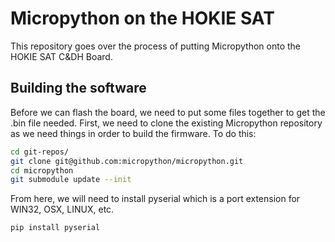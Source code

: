 # Micropython on the HOKIE SAT
This repository goes over the process of putting Micropython onto the HOKIE SAT C&DH Board.

## Building the software
Before we can flash the board, we need to put some files together to get the .bin file needed. First, we need to clone the existing Micropython repository as we need things in order to build the firmware. To do this:

```bash
cd git-repos/
git clone git@github.com:micropython/micropython.git
cd micropython
git submodule update --init
```
From here, we will need to install pyserial which is a port extension for WIN32, OSX, LINUX, etc.

```bash
pip install pyserial
```
